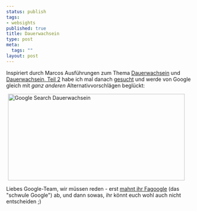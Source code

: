 ```yaml
--- 
status: publish
tags: 
- websights
published: true
title: Dauerwachsein
type: post
meta: 
  tags: ""
layout: post
---
```

<p>Inspiriert durch Marcos Ausführungen zum Thema <a target="_BLANK" href="http://www.romulus23.de/archive/43-Dauerwachsein.html" title="http://www.romulus23.de/archive/43-Dauerwachsein.html" onmouseover="window.status='http://www.romulus23.de/archive/43-Dauerwachsein.html';return true;" onmouseout="window.status='';return true;">Dauerwachsein</a> und <a target="_BLANK" href="http://www.romulus23.de/archive/28-nochmal-dauerwachsein.html" title="http://www.romulus23.de/archive/28-nochmal-dauerwachsein.html" onmouseover="window.status='http://www.romulus23.de/archive/28-nochmal-dauerwachsein.html';return true;" onmouseout="window.status='';return true;">Dauerwachsein, Teil 2</a> habe ich mal danach <a target="_BLANK" href="http://www.google.com/search?q=dauerwachsein" title="http://www.google.com/search?q=dauerwachsein" onmouseover="window.status='http://www.google.com/search?q=dauerwachsein';return true;" onmouseout="window.status='';return true;">gesucht</a> und werde von Google gleich mit <i>ganz anderen</i> Alternativvorschlägen beglückt:</p>

<p><img width='476' height='233' border='0' hspace='5' src='/wp-content/olduploads/einmalig/dauerwachsein.gif' alt='Google Search Dauerwachsein' /></p>

<p>Liebes Google-Team, wir müssen reden - erst <a target="_BLANK" href="http://www.fagoogle.com/banned.html" title="http://www.fagoogle.com/banned.html" onmouseover="window.status='http://www.fagoogle.com/banned.html';return true;" onmouseout="window.status='';return true;">mahnt ihr Fagoogle</a> (das &quot;schwule Google&quot;) ab, und dann sowas, ihr könnt euch wohl auch nicht entscheiden ;)</p>
